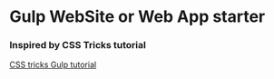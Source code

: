 # Gulp WebSite or Web App starter

### Inspired by CSS Tricks tutorial
[CSS tricks Gulp tutorial](https://css-tricks.com/gulp-for-beginners/)
